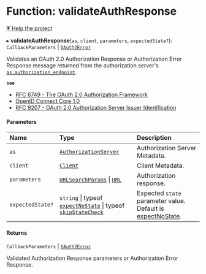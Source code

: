 # Function: validateAuthResponse

[💗 Help the project](https://github.com/sponsors/panva)

▸ **validateAuthResponse**(`as`, `client`, `parameters`, `expectedState?`): `CallbackParameters` \| [`OAuth2Error`](../interfaces/OAuth2Error.md)

Validates an OAuth 2.0 Authorization Response or Authorization Error Response message returned
from the authorization server's
[`as.authorization_endpoint`](../interfaces/AuthorizationServer.md#authorization_endpoint).

**`see`** 
 - [RFC 6749 - The OAuth 2.0 Authorization Framework](https://www.rfc-editor.org/rfc/rfc6749.html#section-4.1.2)
 - [OpenID Connect Core 1.0](https://openid.net/specs/openid-connect-core-1_0.html#ClientAuthentication)
 - [RFC 9207 - OAuth 2.0 Authorization Server Issuer Identification](https://www.rfc-editor.org/rfc/rfc9207.html)

#### Parameters

| Name | Type | Description |
| :------ | :------ | :------ |
| `as` | [`AuthorizationServer`](../interfaces/AuthorizationServer.md) | Authorization Server Metadata. |
| `client` | [`Client`](../interfaces/Client.md) | Client Metadata. |
| `parameters` | [`URLSearchParams`]( https://developer.mozilla.org/en-US/docs/Web/API/URLSearchParams ) \| [`URL`]( https://developer.mozilla.org/en-US/docs/Web/API/URL ) | Authorization response. |
| `expectedState?` | `string` \| typeof [`expectNoState`](../variables/expectNoState.md) \| typeof [`skipStateCheck`](../variables/skipStateCheck.md) | Expected `state` parameter value. Default is [expectNoState](../variables/expectNoState.md). |

#### Returns

`CallbackParameters` \| [`OAuth2Error`](../interfaces/OAuth2Error.md)

Validated Authorization Response parameters or Authorization Error Response.
